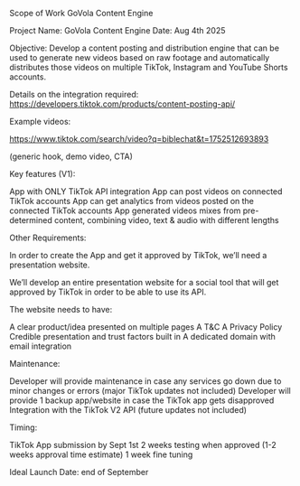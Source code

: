 Scope of Work GoVola Content Engine 

Project Name: GoVola Content Engine
Date: Aug 4th 2025


Objective:
Develop a content posting and distribution engine that can be used to generate new videos based on raw footage and automatically distributes those videos on multiple TikTok, Instagram and YouTube Shorts accounts. 

Details on the integration required: https://developers.tiktok.com/products/content-posting-api/ 

Example videos:

https://www.tiktok.com/search/video?q=biblechat&t=1752512693893 

(generic hook, demo video, CTA) 


Key features (V1):

App with ONLY TikTok API integration 
App can post videos on connected TikTok accounts
App can get analytics from videos posted on the connected TikTok accounts 
App generated videos mixes from pre-determined content, combining video, text & audio with different lengths 

Other Requirements: 

In order to create the App and get it approved by TikTok, we’ll need a presentation website. 

We’ll develop an entire presentation website for a social tool that will get approved by TikTok in order to be able to use its API. 

The website needs to have: 

A clear product/idea presented on multiple pages 
A T&C 
A Privacy Policy 
Credible presentation and trust factors built in
A dedicated domain with email integration

Maintenance: 

Developer will provide maintenance in case any services go down due to minor changes or errors (major TikTok updates not included)
Developer will provide 1 backup app/website in case the TikTok app gets disapproved 
Integration with the TikTok V2 API (future updates not included) 
 
Timing: 

TikTok App submission by Sept 1st
2 weeks testing when approved (1-2 weeks approval time estimate) 
1 week fine tuning 

Ideal Launch Date: end of September 
